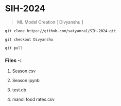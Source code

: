 # SIH-2024
> ML Model Creation  [ Divyanshu ] 

`git clone https://github.com/satyamra1/SIH-2024.git` 

`git checkout Divyanshu`

`git pull`

### Files -:
1. Season.csv

2. Season.ipynb

3. test.db

4. mandi food rates.csv

